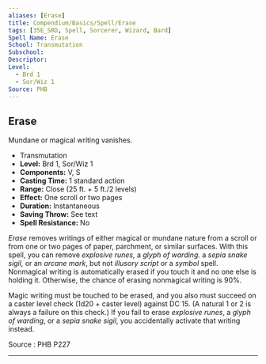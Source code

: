 ```yaml
---
aliases: [Erase]
title: Compendium/Basics/Spell/Erase
tags: [35E_SRD, Spell, Sorcerer, Wizard, Bard]
Spell Name: Erase
School: Transmutation
Subschool: 
Descriptor: 
Level:
  - Brd 1
  - Sor/Wiz 1
Source: PHB
---
```



## Erase

Mundane or magical writing vanishes.

*   Transmutation
*   **Level:** Brd 1, Sor/Wiz 1
*   **Components:** V, S
*   **Casting Time:** 1 standard action
*   **Range:** Close (25 ft. + 5 ft./2 levels)
*   **Effect:** One scroll or two pages
*   **Duration:** Instantaneous
*   **Saving Throw:** See text
*   **Spell Resistance:** No

<p><i>Erase</i> removes writings of either magical or mundane nature from a scroll or from one or two pages of paper, parchment, or similar surfaces. With this spell, you can remove <i>explosive runes,</i> a <i>glyph of warding.</i> a <i>sepia snake sigil,</i> or an <i>arcane mark</i>, but not <i>illusory script</i> or a <i>symbol</i> spell. Nonmagical writing is automatically erased if you touch it and no one else is holding it. Otherwise, the chance of erasing nonmagical writing is 90%.</p><p>Magic writing must be touched to be erased, and you also must succeed on a caster level check (1d20 + caster level) against DC 15. (A natural 1 or 2 is always a failure on this check.) If you fail to erase <i>explosive runes</i>, a <i>glyph of warding</i>, or a <i>sepia snake sigil</i>, you accidentally activate that writing instead.</p>

Source : PHB P227

---
